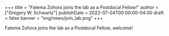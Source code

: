 +++
title = "Fatema Zohora joins the lab as a Postdocal Fellow!"
author = ["Gregory W. Schwartz"]
publishDate = 2022-07-04T00:00:00-04:00
draft = false
banner = "img/news/join_lab.png"
+++

Fatema Zohora joins the lab as a Postdocal Fellow, welcome!
